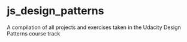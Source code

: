 # js_design_patterns
A compilation of all projects and exercises taken in the Udacity Design Patterns course track
